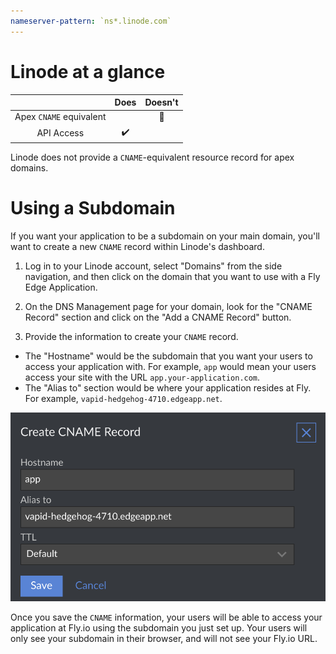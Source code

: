 ```yaml
---
nameserver-pattern: `ns*.linode.com`
---
```


# Linode at a glance

 |   | Does | Doesn't |
 | :---: | :---: | :---: |
 | Apex `CNAME` equivalent | | :no_entry_sign: |
 | API Access | :heavy_check_mark:| |

Linode does not provide a `CNAME`-equivalent resource record for apex domains. 

# Using a Subdomain

If you want your application to be a subdomain on your main domain, you'll want to create a new `CNAME` record within Linode's dashboard.

1. Log in to your Linode account, select "Domains" from the side navigation, and then click on the domain that you want to use with a Fly Edge Application.

2. On the DNS Management page for your domain, look for the "CNAME Record" section and click on the "Add a CNAME Record" button.

3. Provide the information to create your `CNAME` record.
  * The "Hostname" would be the subdomain that you want your users to access your application with. For example, `app` would mean your users access your site with the URL `app.your-application.com`.
  * The "Alias to" section would be where your application resides at Fly. For example, `vapid-hedgehog-4710.edgeapp.net`.

![Linode - Add a CNAME Record as a Subdomain](./screenshots/linode/linode-add-cname.png "Linode - Add a CNAME Record as a Subdomain")

Once you save the `CNAME` information, your users will be able to access your application at Fly.io using the subdomain you just set up. Your users will only see your subdomain in their browser, and will not see your Fly.io URL.
